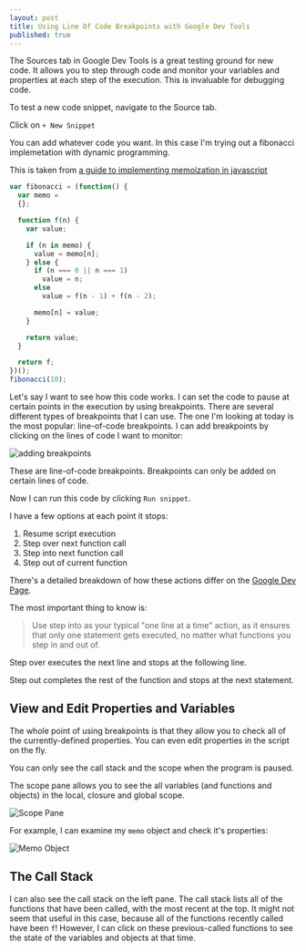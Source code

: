 ```yaml
---
layout: post
title: Using Line Of Code Breakpoints with Google Dev Tools
published: true
---
```


The Sources tab in Google Dev Tools is a great testing ground for new code. It allows you to step through code and monitor your variables and properties at each step of the execution. This is invaluable for debugging code.

To test a new code snippet, navigate to the Source tab.

Click on `+ New Snippet`

You can add whatever code you want. In this case I'm trying out a fibonacci implemetation with dynamic programming.

This is taken from [a guide to implementing memoization in javascript](https://www.sitepoint.com/implementing-memoization-in-javascript/)

```javascript
var fibonacci = (function() {
  var memo = 
  {};

  function f(n) {
    var value;

    if (n in memo) {
      value = memo[n];
    } else {
      if (n === 0 || n === 1)
        value = n;
      else
        value = f(n - 1) + f(n - 2);

      memo[n] = value;
    }

    return value;
  }

  return f;
})();
fibonacci(10);
```
Let's say I want to see how this code works. I can set the code to pause at certain points in the execution by using breakpoints. There are several different types of breakpoints that I can use. The one I'm looking at today is the most popular: line-of-code breakpoints. I can add breakpoints by clicking on the lines of code I want to monitor:

![adding breakpoints]({{site.baseurl}}/images/adding-breakpoints.png)

These are line-of-code breakpoints. Breakpoints can only be added on certain lines of code.

Now I can run this code by clicking `Run snippet`.

I have a few options at each point it stops:

1. Resume script execution
2. Step over next function call
3. Step into next function call
4. Step out of current function

There's a detailed breakdown of how these actions differ on the [Google Dev Page](https://developers.google.com/web/tools/chrome-devtools/javascript/step-code#stepping_in_action).

The most important thing to know is: 

> Use step into as your typical "one line at a time" action, as it ensures that only one statement gets executed, no matter what functions you step in and out of.

Step over executes the next line and stops at the following line.

Step out completes the rest of the function and stops at the next statement.

## View and Edit Properties and Variables

The whole point of using breakpoints is that they allow you to check all of the currently-defined properties. You can even edit properties in the script on the fly.

You can only see the call stack and the scope when the program is paused.

The scope pane allows you to see the all variables (and functions and objects) in the local, closure and global scope.

![Scope Pane]({{site.baseurl}}/.images/scope-pane.png)

For example, I can examine my `memo` object and check it's properties:

![Memo Object]({{site.baseurl}}/_posts/memo-object.png)



## The Call Stack

I can also see the call stack on the left pane. The call stack lists all of the functions that have been called, with the most recent at the top. It might not seem that useful in this case, because all of the functions recently called have been `f`! However, I can click on these previous-called functions to see the state of the variables and objects at that time.
